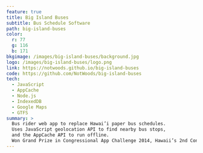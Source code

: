 ```yaml
---
feature: true
title: Big Island Buses
subtitle: Bus Schedule Software
path: big-island-buses
color:
  r: 77
  g: 116
  b: 171
bkgimage: /images/big-island-buses/background.jpg
logo: /images/big-island-buses/logo.png
link: https://notwoods.github.io/big-island-buses
code: https://github.com/NotWoods/big-island-buses
tech:
  - JavaScript
  - AppCache
  - Node.js
  - IndexedDB
  - Google Maps
  - GTFS
summary: >
  Bus rider web app to replace Hawai’i paper bus schedules.
  Uses JavaScript geolocation API to find nearby bus stops,
  and the AppCache API to run offline.
  Won Grand Prize in Congressional App Challenge 2014, Hawaii’s 2nd Congressional District.
---
```

